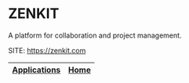 # ZENKIT
 
 A platform for collaboration and project management.
 
 SITE: https://zenkit.com

 | [Applications](https://portable-linux-apps.github.io/apps.html) | [Home](https://portable-linux-apps.github.io)
 | --- | --- |
